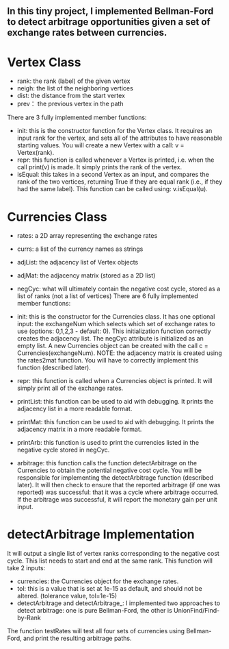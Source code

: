 
 ## In this tiny project, I implemented Bellman-Ford to detect arbitrage opportunities given a set of exchange rates between currencies. 



# Vertex Class
- rank: the rank (label) of the given vertex
- neigh: the list of the neighboring vertices
- dist: the distance from the start vertex
- prev： the previous vertex in the path

There are 3 fully implemented member functions:

- init: this is the constructor function for the Vertex class. It requires an input rank for the vertex, and sets all of the attributes to have reasonable starting values. You will create a new Vertex with a call: v = Vertex(rank).
- repr: this function is called whenever a Vertex is printed, i.e. when the call print(v) is made. It simply prints the rank of the vertex.
- isEqual: this takes in a second Vertex as an input, and compares the rank of the two vertices, returning True if they are equal rank (i.e., if they had the same label). This function can be called using: v.isEqual(u).




# Currencies Class

- rates: a 2D array representing the exchange rates
- currs: a list of the currency names as strings
- adjList: the adjacency list of Vertex objects
- adjMat: the adjacency matrix (stored as a 2D list)
- negCyc: what will ultimately contain the negative cost cycle, stored as a list of ranks (not a list of vertices)
There are 6 fully implemented member functions:

- init: this is the constructor for the Currencies class. It has one optional input: the exchangeNum which selects which set of exchange rates to use (options: 0,1,2,3 - default: 0). This initialization function correctly creates the adjacency list. The negCyc attribute is initialized as an empty list. A new Currencies object can be created with the call c = Currencies(exchangeNum).
NOTE: the adjacency matrix is created using the rates2mat function. You will have to correctly implement this function (described later).

- repr: this function is called when a Currencies object is printed. It will simply print all of the exchange rates.
- printList: this function can be used to aid with debugging. It prints the adjacency list in a more readable format.
- printMat: this function can be used to aid with debugging. It prints the adjacency matrix in a more readable format.
- printArb: this function is used to print the currencies listed in the negative cycle stored in negCyc.

- arbitrage: this function calls the function detectArbitrage on the Currencies to obtain the potential negative cost cycle. You will be responsible for implementing the detectArbitrage function (described later). It will then check to ensure that the reported arbitrage (if one was reported) was successful: that it was a cycle where arbitrage occurred. If the arbitrage was successful, it will report the monetary gain per unit input.







# detectArbitrage Implementation
It will output a single list of vertex ranks corresponding to the negative cost cycle. This list needs to start and end at the same rank. This function will take 2 inputs:
- currencies: the Currencies object for the exchange rates.
- tol: this is a value that is set at 1e-15 as default, and should not be altered. (tolerance value, tol=1e-15)
- detectArbitrage and detectArbitrage_: I implemented two approaches to detect arbitrage: one is pure Bellman-Ford, the other is UnionFind/Find-by-Rank

The function testRates will test all four sets of currencies using Bellman-Ford, and print the resulting arbitrage paths.









